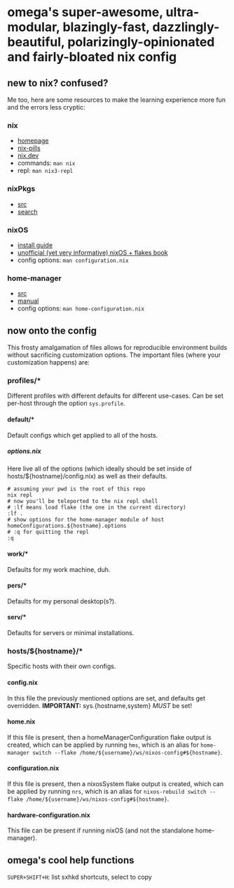 # omega's super-awesome, ultra-modular, blazingly-fast, dazzlingly-beautiful, polarizingly-opinionated and fairly-bloated nix config

## new to nix? confused?

Me too, here are some resources to make the learning experience more fun and the errors less cryptic:

### nix

- [homepage](https://nixos.org/)
- [nix-pills](https://nixos.org/guides/nix-pills/)
- [nix.dev](https://nix.dev/manual/nix/2.23/introduction)
- commands: `man nix`
- repl: `man nix3-repl`

### nixPkgs

- [src](https://github.com/NixOS/nixpkgs)
- [search](https://search.nixos.org/packages)

### nixOS

- [install guide](https://nixos.org/manual/nixos/stable/#sec-installation)
- [unofficial (yet very informative) nixOS + flakes book](https://nixos-and-flakes.thiscute.world/)
- config options: `man configuration.nix`

### home-manager

- [src](https://github.com/nix-community/home-manager)
- [manual](https://nix-community.github.io/home-manager/)
- config options: `man home-configuration.nix`

## now onto the config

This frosty amalgamation of files allows for reproducible environment builds without sacrificing customization options. The important files (where your customization happens) are:

### profiles/\*

Different profiles with different defaults for different use-cases. Can be set per-host through the option `sys.profile`.

#### default/\*

Default configs which get applied to all of the hosts.

##### options.nix

Here live all of the options (which ideally should be set inside of hosts/${hostname}/config.nix) as well as their defaults.
```
# assuming your pwd is the root of this repo
nix repl
# now you'll be teleported to the nix repl shell
# :lf means load flake (the one in the current directory)
:lf .
# show options for the home-manager module of host 
homeConfigurations.${hostname}.options
# :q for quitting the repl
:q
```

#### work/\*

Defaults for my work machine, duh.

#### pers/\*

Defaults for my personal desktop(s?).

#### serv/\*

Defaults for servers or minimal installations.

### hosts/${hostname}/\*

Specific hosts with their own configs.

#### config.nix

In this file the previously mentioned options are set, and defaults get overridden.
**IMPORTANT:** sys.{hostname,system} _MUST_ be set!

#### home.nix

If this file is present, then a homeManagerConfiguration flake output is created, which can be applied by running `hms`, which is an alias for `home-manager switch --flake /home/${username}/ws/nixos-config#${hostname}`.

#### configuration.nix

If this file is present, then a nixosSystem flake output is created, which can be applied by running `nrs`, which is an alias for `nixos-rebuild switch --flake /home/${username}/ws/nixos-config#${hostname}`.

#### hardware-configuration.nix

This file can be present if running nixOS (and not the standalone home-manager).

## omega's cool help functions 

`SUPER+SHIFT+H`: list sxhkd shortcuts, select to copy
